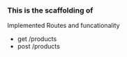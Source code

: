 ### This is the scaffolding of
Implemented Routes and funcationality
- get /products
- post /products